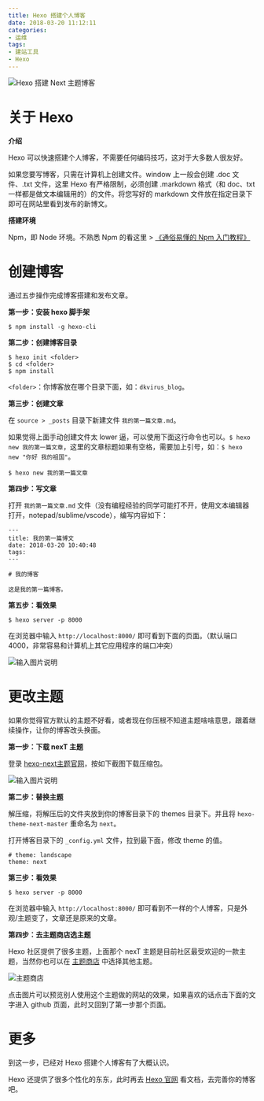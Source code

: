 ```yaml
---
title: Hexo 搭建个人博客
date: 2018-03-20 11:12:11
categories:
- 运维
tags:
- 建站工具
- Hexo
---
```


![Hexo 搭建 Next 主题博客](https://gitee.com/uploads/images/2018/0320/111942_89857a27_1623141.png "屏幕截图.png")

# 关于 Hexo

**介绍**

Hexo 可以快速搭建个人博客，不需要任何编码技巧，这对于大多数人很友好。

如果您要写博客，只需在计算机上创建文件。window 上一般会创建 .doc 文件、.txt 文件，这里 Hexo 有严格限制，必须创建 .markdown 格式（和 doc、txt 一样都是做文本编辑用的）的文件。将您写好的 markdown 文件放在指定目录下即可在网站里看到发布的新博文。

**搭建环境** 

Npm，即 Node 环境。不熟悉 Npm 的看这里 > [《通俗易懂的 Npm 入门教程》](https://dkvirus.gitbooks.io/-npm/content/chapter1.html)

# 创建博客

通过五步操作完成博客搭建和发布文章。

**第一步：安装 hexo 脚手架**

```
$ npm install -g hexo-cli
```

**第二步：创建博客目录**

```
$ hexo init <folder>
$ cd <folder>
$ npm install
```

`<folder>`：你博客放在哪个目录下面，如：`dkvirus_blog`。

**第三步：创建文章**

在 `source > _posts` 目录下新建文件 `我的第一篇文章.md`。

如果觉得上面手动创建文件太 lower 逼，可以使用下面这行命令也可以。`$ hexo new 我的第一篇文章`，这里的文章标题如果有空格，需要加上引号，如：`$ hexo new "你好 我的祖国"`。

```
$ hexo new 我的第一篇文章
```

**第四步：写文章**

打开 `我的第一篇文章.md` 文件（没有编程经验的同学可能打不开，使用文本编辑器打开，notepad/sublime/vscode），编写内容如下：

```
---
title: 我的第一篇博文
date: 2018-03-20 10:40:48
tags:
---

# 我的博客

这是我的第一篇博客。
```

**第五步：看效果**

```
$ hexo server -p 8000
```

在浏览器中输入 `http://localhost:8000/` 即可看到下面的页面。（默认端口 4000，非常容易和计算机上其它应用程序的端口冲突）

![输入图片说明](https://gitee.com/uploads/images/2018/0320/104439_4bbf667d_1623141.png "屏幕截图.png")

# 更改主题

如果你觉得官方默认的主题不好看，或者现在你压根不知道主题啥啥意思，跟着继续操作，让你的博客改头换面。

**第一步：下载 nexT 主题**

登录 [hexo-next主题官网](https://github.com/iissnan/hexo-theme-next)，按如下截图下载压缩包。

![输入图片说明](https://gitee.com/uploads/images/2018/0320/105401_10de67af_1623141.png "屏幕截图.png")

**第二步：替换主题**

解压缩，将解压后的文件夹放到你的博客目录下的 themes 目录下。并且将 `hexo-theme-next-master` 重命名为 `next`。

打开博客目录下的 `_config.yml` 文件，拉到最下面，修改 theme 的值。

```
# theme: landscape
theme: next
```

**第三步：看效果**

```
$ hexo server -p 8000
```

在浏览器中输入 `http://localhost:8000/` 即可看到不一样的个人博客，只是外观/主题变了，文章还是原来的文章。

**第四步：去主题商店选主题**

Hexo 社区提供了很多主题，上面那个 nexT 主题是目前社区最受欢迎的一款主题，当然你也可以在 [主题商店](https://hexo.io/themes/) 中选择其他主题。

![主题商店](https://gitee.com/uploads/images/2018/0320/110801_e8bd29c5_1623141.png "屏幕截图.png")

点击图片可以预览别人使用这个主题做的网站的效果，如果喜欢的话点击下面的文字进入 github 页面，此时又回到了第一步那个页面。

# 更多

到这一步，已经对 Hexo 搭建个人博客有了大概认识。

Hexo 还提供了很多个性化的东东，此时再去 [Hexo 官网](https://hexo.io/zh-cn/docs/index.html) 看文档，去完善你的博客吧。






